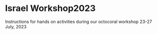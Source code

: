 # Israel Workshop2023

Instructions for hands on activities during our octocoral workshop 23-27 July, 2023
